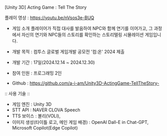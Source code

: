 [Unity 3D] Acting Game : Tell The Story

플레이 영상 : https://youtu.be/nVsos3e-BUQ

- 게임 소개
플레이어가 직접 대사를 발음하여 NPC와 함께 연기를 이어가고, 그 과정에서
자신의 연기와 NPC들의 스토리를 확인하는 스토리텔링 시뮬레이션 게임입니다.

- 개발 목적 : 컴투스 글로벌 게임개발 공모전 '컴:온' 2024 제출
- 개발 기간 : 17일(2024.12.14 ~ 2024.12.30)
- 참여 인원 : 프로그래밍 2인
- Github :  https://github.com/a-i-am/Unity3D-ActingGame-TellTheStory-

:: 사용 기술 ::
- 게임 엔진 : Unity 3D 
- STT API :  NAVER CLOVA Speech
- TTS 보이스 : 볼리(VOLI), 
- 이미지 생성(타이틀 로고, 메인 게임 배경)  : OpenAI Dall-E in Chat-GPT, Microsoft Copilot(Edge Copilot)
